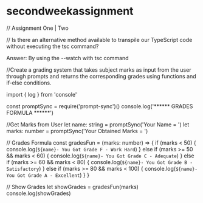 # secondweekassignment
// Assignment One | Two

// Is there an alternative method available to transpile our TypeScript code without executing the tsc command?

Answer: By using the --watch with tsc command  

//Create a grading system that takes subject marks as input from the user through prompts and returns the corresponding grades using functions and if-else conditions.

import { log } from 'console'

const promptSync = require('prompt-sync')()
console.log('****** GRADES FORMULA ******')

//Get Marks from User
let name: string = promptSync('Your Name = ')
let marks: number = promptSync('Your Obtained Marks = ')

// Grades Formula
const gradesFun = (marks: number) => {
  if (marks < 50) {
    console.log(`${name}- You Got Grade F - Work Hard`)
  } else if (marks >= 50 && marks < 60) {
    console.log(`${name}- You Got Grade C - Adequate`)
  } else if (marks >= 60 && marks < 80) {
    console.log(`${name}- You Got Grade B - Satisfactory`)
  } else if (marks >= 80 && marks < 100) {
    console.log(`${name}- You Got Grade A - Excellent`)
  }
}

// Show Grades
let showGrades = gradesFun(marks)
console.log(showGrades)
